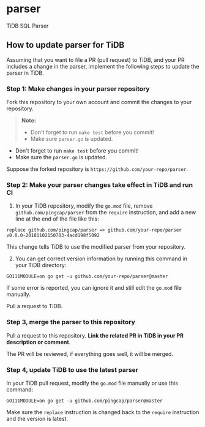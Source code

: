 # parser

TiDB SQL Parser

## How to update parser for TiDB

Assuming that you want to file a PR (pull request) to TiDB, and your PR includes a change in the parser, implement the following steps to update the parser in TiDB.

### Step 1: Make changes in your parser repository

Fork this repository to your own account and commit the changes to your repository.
> **Note:**
>
> - Don't forget to run `make test` before you commit!
> - Make sure `parser.go` is updated.
* Don't forget to run `make test` before you commit!
* Make sure the `parser.go` is updated.

Suppose the forked repository is `https://github.com/your-repo/parser`.

### Step 2: Make your parser changes take effect in TiDB and run CI

1. In your TiDB repository, modify the `go.mod` file, remove `github.com/pingcap/parser` from the `require` instruction, and add a new line at the end of the file like this:

```
replace github.com/pingcap/parser => github.com/your-repo/parser v0.0.0-20181102150703-4acd198f5092
```

This change tells TiDB to use the modified parser from your repository.

2. You can get correct version information by running this command in your TiDB directory:

```
GO111MODULE=on go get -u github.com/your-repo/parser@master
```

If some error is reported, you can ignore it and still edit the `go.mod` file manually.

Pull a request to TiDB.

### Step 3, merge the parser to this repository

Pull a request to this repository. **Link the related PR in TiDB in your PR description or comment**.

The PR will be reviewed, if everything goes well, it will be merged.

### Step 4, update TiDB to use the latest parser

In your TiDB pull request, modify the `go.mod` file manually or use this command:

```
GO111MODULE=on go get -u github.com/pingcap/parser@master
```

Make sure the `replace` instruction is changed back to the `require` instruction and the version is latest.
